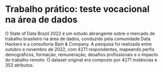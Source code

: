 # Trabalho prático: teste vocacional na área de dados

O State of Data Brazil 2022 é um estudo abrangente sobre o mercado de trabalho brasileiro na área de dados, conduzido pela comunidade Data Hackers e a consultoria Bain & Company. A pesquisa foi realizada entre outubro e novembro de 2022, com 4271 respondentes, mapeando perfis demográficos, formação, remuneração, desafios profissionais e o impacto do trabalho remoto. O dataset original era composto por 4271 instâncias e 353 atributos.
